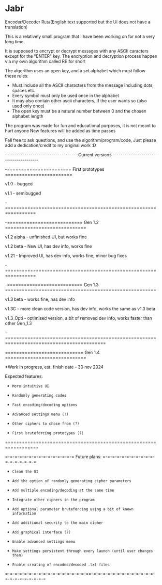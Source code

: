 # Jabr
Encoder/Decoder Rus/(English text supported but the UI does not have a translation)

This is a relatively small program that i have been working on for not a very long time.

It is supposed to encrypt or decrypt messages with any ASCII caracters except for the "ENTER" key.
The encryption and decryption process happen via my own algorithm called RE for short

The algorithm uses an open key, and a set alphabet which must follow these rules:
 - Must include all the ASCII characters from the message including dots, spaces etc.
 - Every symbol must only be used once in the alphabet
 - It may also contain other ascii characters, if the user wants so (also used only once)
 - The open key must be a natural number between 0 and the chosen alphabet length

The program was made for fun and educational purposes, it is not meant to hurt anyone
New features will be added as time passes

Fell free to ask questions, and use the algorithm/program/code, 
Just please add a dedication/credit to my original work :D




------------------------------------- Current versions ---------------------------------------

-======================= First prototypes ========================

v1.0 - bugged

v1.1 - semibugged

-=================================================================


-=========================== Gen 1.2 =============================

v1.2 alpha - unfinished UI, but works fine

v1.2 beta - New UI, has dev info, works fine

v1.21 - Improved UI, has dev info, works fine, minor bug fixes

-=================================================================

-=========================== Gen 1.3 ======================================================

v1.3 beta - works fine, has dev info

v1.3C - more clean code version, has dev info, works the same as v1.3 beta

v1.3_Opti - optimised version, a bit of removed dev info, works faster than other Gen_1.3 

-==========================================================================================


============================ Gen 1.4 =============================

*Work in progress,
      est. finish date - 30 nov 2024

Expected features:
-     More intuitive UI
-     Randomly generating codes
-     Fast encoding/decoding options
-     Advanced settings menu (?)
-     Other ciphers to chose from (?)
-     First bruteforcing prototypes (?)

==================================================================




=-=-=-=-=-=-=-=-=-=-=-=-=-=-= Future plans: =-=-=-=-=-=-=-=-=-=-=-=-=-=-=-=-=-=

-     Clean the UI
-     Add the option of randomly generating cipher parameters
-     Add multiple encoding/decoding at the same time
-     Integrate other ciphers in the program
-     Add optional parameter bruteforcing using a bit of known information
-     Add additional security to the main cipher
-     Add graphical interface (?)
-     Enable advanced settings menu
-     Make settings persistent through every launch (until user changes them)
-     Enable creating of encoded/decoded .txt files
  
=-=-=-=-=-=-=-=-=-=-=-=-=-=-=-=-=-==-=-=-=-=-=-=-=-=-=-=-=-=-=-=-=-=-=-=-=-=-=-=
